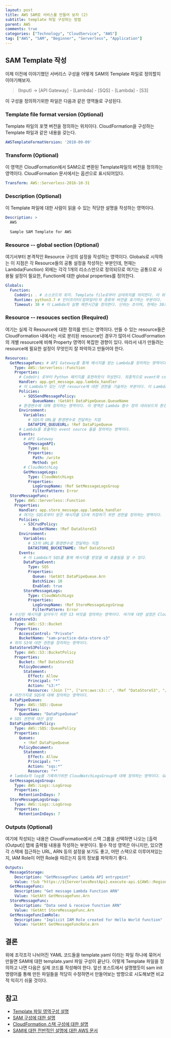 ```yaml
---
layout: post
title: AWS SAM로 서비스를 만들어 보자 (2)
subtitle: template 파일 구성하는 방법
parent: AWS
comments: true
categories: ["Technology", "CloudService", "AWS"]
tag: ["AWS", "SAM", "Beginner", "Serverless", "Application"]
---
```


## SAM Template 작성

이제 이전에 이야기했던 서버리스 구성을 어떻게 SAM의 Template 파일로 정의할지 이야기해보자.

> (Input) -> [API Gateway] - [Lambda] - [SQS] - [Lambda] - [S3]

이 구성을 정의하기위한 파일은 다음과 같은 영역들로 구성된다.

### Template file format version (Optional)

Template 파일의 포맷 버전을 정의하는 위치이다. CloudFormation을 구성하는 Template 파일과 같은 내용을 갖는다.

```YAML
AWSTemplateFormatVersion: '2010-09-09'
```

### Transform (Optional)

이 영역은 CloudFormation에서 SAM으로 변환된 Template파일의 버전을 정의하는 영역이다. CloudFormation 문서에서는 옵션으로 표시되어있다.

```YAML
Transform: AWS::Serverless-2016-10-31
```

### Description (Optional)

이 Template 파일에 대한 사람이 읽을 수 있는 적당한 설명을 작성하는 영역이다.

```YAML
Description: >
  AWS 
  
  Sample SAM Template for AWS
```

### Resource -- global section (Optional)

여기서부터 본격적인 Resource 구성의 설정을 작성하는 영역이다. Globals로 시작하는 이 지점은 각 Resource들의 공통 설정을 작성하는 부분인데, 현재는 Lambda(Function) 외에는 각각 1개의 리소스만으로 정의되므로 여기는 공통으로 사용될 설정이 필요한, Function에 대한 global properties를 정의한다.

```YAML
Globals:
  Function:
    CodeUri: . # 소스코드의 위치. Template file로부터 상대위치를 의미한다. 이 위치에 requirements.txt파일이 있어야 한다.
    Runtime: python3.7 # 인터프리터(컴파일러)의 종류와 버전을 표기하는 부분이다.
    Timeout: 30 # 이 Lambda의 실행 제한시간을 정의한다. 단위는 초이며, 현재는 30초이상 실행되면 타임앋웃이 걸린다.
```

### Resource -- resouces section (Required)

여기는 실제 각 Resource에 대한 정의를 만드는 영역이다. 만들 수 있는 resource들은 CloudFormation 내에서는 서로 분리된 resource인 경우가 많아서 CloudFormation의 개별 resource에 비해 Property 영역이 복잡한 경향이 있다. 따라서 내가 만들려는 resource에 필요한 설정이 무엇인지 잘 파악하고 만들어야 한다.

```YAML
Resources:
  GetMessageFunc: # API Gateway를 통해 메시지를 받는 Lambda를 정의하는 영역이다.
    Type: AWS::Serverless::Function 
    Properties:
      # CodeUri 로부터 Python 패키지를 표현하듯이 작성한다. 최종적으로 event와 context를 파라미터로 받는 함수가 Lambda의 실행함수가 되는데, 여기서는 아래와 같다.
      Handler: app.get_message.app.lambda_handler 
      # 이 Lambda가 갖는 다른 resource에 대한 권한을 기술하는 부분이다. 이 Lambda는 API로부터 값을 받아 SQS로 전달하는 역할만 하므로, SQSSendMessage에 대한 권한만 갖는다. 
      Policies:
        - SQSSendMessagePolicy:
            QueueName: !GetAtt DataPipeQueue.QueueName
      # 환경변수에 대해 정의하는 영역이다. 이 영역은 Lambda 함수 정의 대쉬보드의 환경변수 영역과 같다.
      Environment:
        Variables:
          # SQS의 URL을 환경변수로 전달하는 지점
          DATAPIPE_QUEUEURL: !Ref DataPipeQueue
      # Lambda를 호출하는 event source 들을 정의하는 영역이다. 
      Events:
        # API Gateway
        GetMessageAPI:
          Type: Api 
          Properties:
            Path: /write
            Method: get
        # CloudWatchLog
        GetMessageLogs:
          Type: CloudWatchLogs
          Properties:
            LogGroupName: !Ref GetMessageLogsGroup
            FilterPattern: Error
  StoreMessageFunc:
    Type: AWS::Serverless::Function
    Properties:
      Handler: app.store_message.app.lambda_handler
      # 여기는 SQS로부터 받은 메시지를 S3에 저장하기 위한 권한을 정의하는 영역이다.
      Policies:
        - S3CrudPolicy:
            BucketName: !Ref DataStoreS3
      Environment:
        Variables:
          # S3의 URL을 환경변수로 전달하는 지점
          DATASTORE_BUCKETNAME: !Ref DataStoreS3
      Events:
        # 이 Lambda가 SQS를 통해 메시지를 받았을 때 호출됨을 알 수 있다.
        DataPipeEvent:
          Type: SQS
          Properties:
            Queue: !GetAtt DataPipeQueue.Arn
            BatchSize: 10
            Enabled: true
        StoreMessageLogs:
          Type: CloudWatchLogs
          Properties:
            LogGroupName: !Ref StoreMessageLogsGroup
            FilterPattern: Error
  # 수신된 메시지를 담아두기 위한 S3 버킷을 정의하는 영역이다. 여기에 대한 설정은 CloudFormation을 따른다.
  DataStoreS3:
    Type: AWS::S3::Bucket
    Properties:
      AccessControl: "Private"
      BucketName: "sam-practice-data-store-s3"
  # 위의 S3에 대한 권한을 정의하는 영역이다.
  DataStoreS3Policy:
    Type: AWS::S3::BucketPolicy
    Properties:
      Bucket: !Ref DataStoreS3
      PolicyDocument:
        Statement:
          Effect: Allow
          Principal: "*"
          Action: "s3:*"
          Resource: !Join ["", ["arn:aws:s3:::", !Ref "DataStoreS3", "/*"]]
  # 마찬가지로 SQS에 대해 정의하는 영역이다.
  DataPipeQueue:
    Type: AWS::SQS::Queue
    Properties:
      QueueName: "DataPipeQueue"
  # SQS 권한에 대산 설정
  DataPipeQueuePolicy:
    Type: AWS::SQS::QueuePolicy
    Properties:
      Queues:
        - !Ref DataPipeQueue
      PolicyDocument:
        Statement:
          Effect: Allow
          Principal: "*"
          Action: "sqs:*"
          Resource: "*"
  # lambda의 log를 기록하기위한 CloudWatchLogsGroup에 대해 정의하는 영역이다. GetMessageFunc와 StoreMessageFunc를 각각 따로 정의했다.
  GetMessageLogsGroup:
    Type: AWS::Logs::LogGroup
    Properties:
      RetentionInDays: 7
  StoreMessageLogsGroup:
    Type: AWS::Logs::LogGroup
    Properties:
      RetentionInDays: 7
```

### Outputs (Optional)

여기에 작성되는 내용은 CloudFormation에서 스택 그룹을 선택하면 나오는 [출력(Output)] 탭에 출력될 내용을 작성하는 부분이다. 필수 작성 영역은 아니지만, 있으면 각 스택에 접근하는 URL, ARN 등의 설정을 보기도 좋고, 어떤 스택으로 이루어져있는지, IAM Role이 어떤 Role을 따르는지 등의 정보를 파악하기 좋다.

```YAML
Outputs:
  MessageStorage:
    Description: "GetMessageFunc Lambda API entrypoint"
    Value: !Sub "https://${ServerlessRestApi}.execute-api.${AWS::Region}.amazonaws.com/Prod/write/"
  GetMessageFunc:
    Description: "Get message Lambda Function ARN"
    Value: !GetAtt GetMessageFunc.Arn
  StoreMessageFunc:
    Description: "Data send & receive function ARN"
    Value: !GetAtt StoreMessageFunc.Arn
  GetMessageFuncIamRole:
    Description: "Implicit IAM Role created for Hello World function"
    Value: !GetAtt GetMessageFuncRole.Arn
```

## 결론

위에 조각조각 나뉘어진 YAML 코드들을 template.yaml 이라는 파일 하나에 묶어서 만들면 SAM에 대한 template.yaml 파일 구성이 끝난다. 이렇게 Template 파일을 정의하고 나면 다음은 실제 코드를 작성해야 한다. 앞선 포스트에서 설명했듯이 sam init 명령어를 통해 만든 파일들을 적당히 수정하면서 만들어보는 방향으로 시도해보면 비교적 익히기 쉬울 것이다.

## 참고

* [Template 파일 영역구성 설명](https://docs.aws.amazon.com/AWSCloudFormation/latest/UserGuide/template-anatomy.html)
* [SAM 구성에 대한 설명](https://github.com/awslabs/serverless-application-model/blob/master/versions/2016-10-31.md)
* [CloudFormation 스택 구성에 대한 설명](https://docs.aws.amazon.com/AWSCloudFormation/latest/UserGuide/aws-template-resource-type-ref.html)
* [SAM에 대한 전반적인 설명에 대한 AWS 문서](https://docs.aws.amazon.com/serverless-application-model/latest/developerguide/what-is-sam.html)
